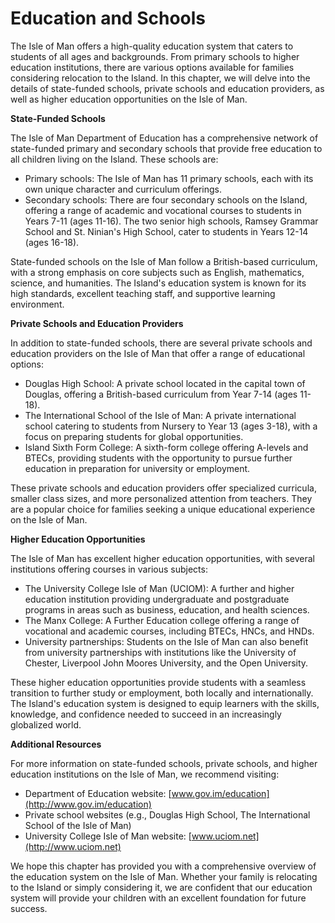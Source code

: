 # Education and Schools

The Isle of Man offers a high-quality education system that caters to students of all ages and backgrounds. From primary schools to higher education institutions, there are various options available for families considering relocation to the Island. 
In this chapter, we will delve into the details of state-funded schools, private schools and education providers, as well as higher education opportunities on the Isle of Man.

**State-Funded Schools**

The Isle of Man Department of Education has a comprehensive network of state-funded primary and secondary schools that provide free education to all children living on the Island. These schools are:

* Primary schools: The Isle of Man has 11 primary schools, each with its own unique character and curriculum offerings.
* Secondary schools: There are four secondary schools on the Island, offering a range of academic and vocational courses to students in Years 7-11 (ages 11-16). The two senior high schools, Ramsey Grammar School and St. Ninian's High School, cater to students in Years 12-14 (ages 16-18).

State-funded schools on the Isle of Man follow a British-based curriculum, with a strong emphasis on core subjects such as English, mathematics, science, and humanities. 
The Island's education system is known for its high standards, excellent teaching staff, and supportive learning environment.

**Private Schools and Education Providers**

In addition to state-funded schools, there are several private schools and education providers on the Isle of Man that offer a range of educational options:

* Douglas High School: A private school located in the capital town of Douglas, offering a British-based curriculum from Year 7-14 (ages 11-18).
* The International School of the Isle of Man: A private international school catering to students from Nursery to Year 13 (ages 3-18), with a focus on preparing students for global opportunities.
* Island Sixth Form College: A sixth-form college offering A-levels and BTECs, providing students with the opportunity to pursue further education in preparation for university or employment.

These private schools and education providers offer specialized curricula, smaller class sizes, and more personalized attention from teachers. They are a popular choice for families seeking a unique educational experience on the Isle of Man.

**Higher Education Opportunities**

The Isle of Man has excellent higher education opportunities, with several institutions offering courses in various subjects:

* The University College Isle of Man (UCIOM): A further and higher education institution providing undergraduate and postgraduate programs in areas such as business, education, and health sciences.
* The Manx College: A Further Education college offering a range of vocational and academic courses, including BTECs, HNCs, and HNDs.
* University partnerships: Students on the Isle of Man can also benefit from university partnerships with institutions like the University of Chester, Liverpool John Moores University, and the Open University.

These higher education opportunities provide students with a seamless transition to further study or employment, both locally and internationally. The Island's education system is designed to equip learners with the skills, knowledge, and confidence needed to succeed in an increasingly globalized world.

**Additional Resources**

For more information on state-funded schools, private schools, and higher education institutions on the Isle of Man, we recommend visiting:

* Department of Education website: [www.gov.im/education](http://www.gov.im/education)
* Private school websites (e.g., Douglas High School, The International School of the Isle of Man)
* University College Isle of Man website: [www.uciom.net](http://www.uciom.net)

We hope this chapter has provided you with a comprehensive overview of the education system on the Isle of Man. 
Whether your family is relocating to the Island or simply considering it, we are confident that our education system will provide your children with an excellent foundation for future success.